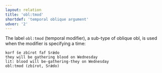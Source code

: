 ```yaml
---
layout: relation
title: 'obl:tmod'
shortdef: 'temporal oblique argument'
udver: '2'
---
```


The label `obl:tmod` (temporal modifier), a sub-type of oblique obl, is used when the modifier is specifying a time:

~~~ sdparse
korf še zbírot faf Srǽdo
they will be gathering blood on Wednesday
lit: blood will be-gathering-they on Wednesday
obl:tmod (zbírot, Srǽdo)
~~~
